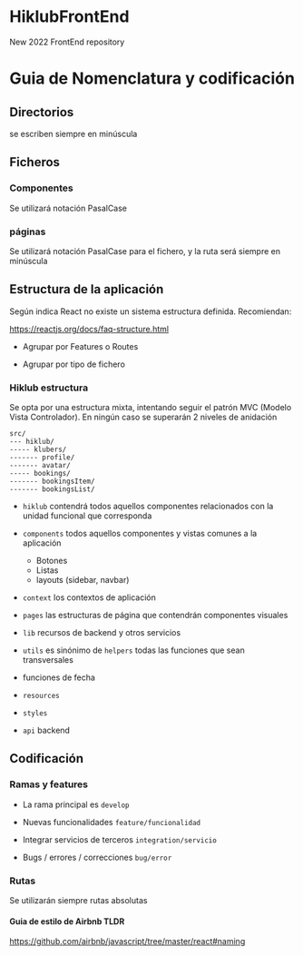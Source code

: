 # HiklubFrontEnd
New 2022 FrontEnd repository

# Guia de Nomenclatura y codificación 

## Directorios
se escriben siempre en minúscula

## Ficheros

### Componentes
Se utilizará notación PasalCase

### páginas
Se utilizará notación PasalCase para el fichero, y la ruta será siempre en minúscula

## Estructura de la aplicación
Según indica React no existe un sistema estructura definida. Recomiendan:

https://reactjs.org/docs/faq-structure.html

* Agrupar por Features o Routes

* Agrupar por tipo de fichero

### Hiklub estructura
Se opta por una estructura mixta, intentando seguir el patrón MVC (Modelo Vista Controlador).
En ningún caso se superarán 2 niveles de anidación

```
src/
--- hiklub/
----- klubers/
------- profile/
------- avatar/
----- bookings/
------- bookingsItem/
------- bookingsList/
```

* `hiklub` contendrá todos aquellos componentes relacionados con la unidad funcional que corresponda

* `components` todos aquellos componentes y vistas comunes a la aplicación
    - Botones
    - Listas
    - layouts (sidebar, navbar)

* `context` los contextos de aplicación

* `pages` las estructuras de página que contendrán componentes visuales

* `lib` recursos de backend y otros servicios

* `utils` es sinónimo de `helpers` todas las funciones que sean transversales
- funciones de fecha

* `resources`

* `styles`

* `api` backend 

## Codificación

### Ramas y features

* La rama principal es `develop`

* Nuevas funcionalidades `feature/funcionalidad`

* Integrar servicios de terceros `integration/servicio`

* Bugs / errores / correcciones `bug/error`


### Rutas
Se utilizarán siempre rutas absolutas

#### Guia de estilo de Airbnb TLDR
https://github.com/airbnb/javascript/tree/master/react#naming